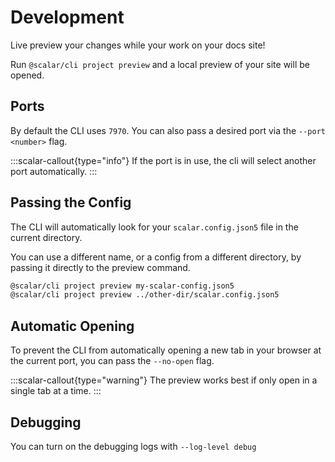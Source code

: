 # Development
Live preview your changes while your work on your docs site!

Run `@scalar/cli project preview` and a local preview of your site will be opened.

## Ports
By default the CLI uses `7970`. You can also pass a desired port via the `--port <number>` flag. 

:::scalar-callout{type="info"}
If the port is in use, the cli will select another port automatically.
:::

## Passing the Config
The CLI will automatically look for your `scalar.config.json5` file in the current directory.

You can use a different name, or a config from a different directory, by passing it directly to the 
preview command.

```sh
@scalar/cli project preview my-scalar-config.json5
@scalar/cli project preview ../other-dir/scalar.config.json5
```

## Automatic Opening
To prevent the CLI from automatically opening a new tab in your browser at the current port, you can pass the `--no-open`
flag.

:::scalar-callout{type="warning"}
The preview works best if only open in a single tab at a time.
:::

## Debugging

You can turn on the debugging logs with `--log-level debug`
